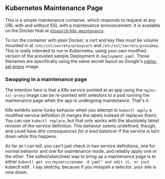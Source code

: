 ## Kubernetes Maintenance Page

This is a simple maintenance container, which responds to request at any URL with and without SSL with a maintenance announcement. It is available on the Docker Hub at [`g5search/k8s-maintenance`](https://hub.docker.com/r/g5search/k8s-maintenance/).

To run the container with plain Docker, a cert and key files must be volume mounted in at `/etc/ssl/secrets/proxycert` and `/etc/ssl/secrets/proxykey`. This is really intended to run in Kubernetes, using your own modified version of the provided sample Deployment in `deployment.yaml`. Those filenames are specifically using the same secret layout as Google's [nginx-ssl-proxy](https://github.com/GoogleCloudPlatform/nginx-ssl-proxy) image.

### Swapping in a maintenance page

The intention here is that a K8s service pointed at an app using the `nginx-ssl-proxy` image can be re-pointed with selectors to a pod running the maintenance page when the app is undergoing maintenance. That's it.

K8s exhibits some funky behavior when you attempt to `kubectl apply` a modified service definition (it merges the labels instead of replaces them). You can use `kubectl replace`, but that only works with the absolutely latest revision of the service definition. This behavior seems undefined, though, and could have *dire consequences for a load balancer* if the service is torn down while this happens.

As far as I can tell, you can't just check in two service definitions, one for normal behavior and one for maintenance mode, and reliably apply one or the other.  The safest/sketchiest way to bring up a maintenance page is to either `kubectl get svc/myservicename -O yaml" and edit it, or just `kubectl edit`. I say sketchy, because if you misspell a selector, your site is now down.
